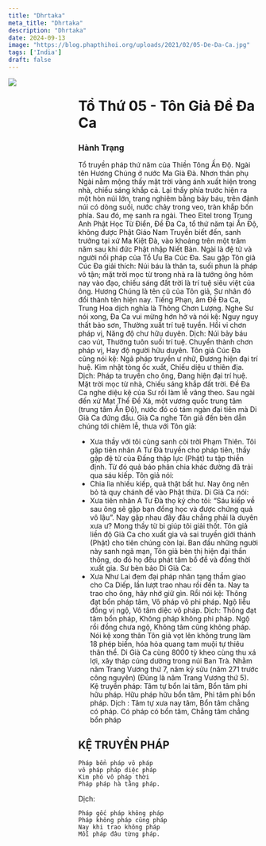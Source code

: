 ```yaml
---
title: "Dhrtaka"
meta_title: "Dhrtaka"
description: "Dhrtaka"
date: 2024-09-13
image: "https://blog.phapthihoi.org/uploads/2021/02/05-De-Da-Ca.jpg"
tags: ['India']
draft: false
---
```


<div style="display: flex; justify-content: space-between;">

  <div style="flex: 1; padding-right: 10px;">
    <img decoding="async" src="https://blog.phapthihoi.org/uploads/2021/02/05-De-Da-Ca.jpg">
  </div>

  <div style="flex: 3; padding-left: 10px;">
    <h1>Tổ Thứ 05 - Tôn Giả Đề Đa Ca</h1>
    <h3>Hành Trạng</h3>

Tổ truyền pháp thứ năm của Thiền Tông Ấn Độ.
Ngài tên Hương Chúng ở nước Ma Già Đà. Nhơn thân phụ Ngài nằm mộng thấy mặt trời vàng ánh xuất hiện trong nhà, chiếu sáng khắp cả. Lại thấy phía trước hiện ra một hòn núi lớn, trang nghiêm bằng bảy báu, trên đảnh núi có dòng suối, nước chảy trong veo, tràn khắp bốn phía. Sau đó, mẹ sanh ra ngài.
Theo Eitel trong Trung Anh Phật Học Từ Điển, Đề Đa Ca, tổ thứ năm tại Ấn Độ, không được Phật Giáo Nam Truyền biết đến, sanh trưởng tại xứ Ma Kiệt Đà, vào khoảng trên một trăm năm sau khi đức Phật nhập Niết Bàn. Ngài là đệ tử và người nối pháp của Tổ Ưu Ba Cúc Đa.
Sau gặp Tôn giả Cúc Đa giải thích: Núi báu là thân ta, suối phun là pháp vô tận; mặt trời mọc từ trong nhà ra là tướng ông hôm nay vào đạo, chiếu sáng đất trời là trí tuệ siêu việt của ông.
Hương Chúng là tên cũ của Tôn giả, Sư nhân đó đổi thành tên hiện nay. Tiếng Phạn, âm Đề Đa Ca, Trung Hoa dịch nghĩa là Thông Chơn Lượng.
Nghe Sư nói xong, Đa Ca vui mừng hớn hở và nói kệ:
Nguy nguy thất bảo sơn,
Thường xuất trí tuệ tuyền.
Hồi vi chơn pháp vị,
Năng độ chư hữu duyên.
Dịch:
Núi bảy báu cao vút,
Thường tuôn suối trí tuệ.
Chuyển thành chơn pháp vị,
Hay độ người hữu duyên.
Tôn giả Cúc Đa cũng nói kệ:
Ngã pháp truyền ư nhữ,
Đương hiện đại trí huệ.
Kim nhật tòng ốc xuất,
Chiếu diệu ư thiên địa.
Dịch:
Pháp ta truyền cho ông,
Đang hiện đại trí huệ.
Mặt trời mọc từ nhà,
Chiếu sáng khắp đất trời.
Đề Đa Ca nghe diệu kệ của Sư rồi làm lễ vâng theo.
Sau ngài đến xứ Mạt Thể Đề Xá, một vương quốc trung tâm (trung tâm Ấn Độ), nước đó có tám ngàn đại tiên mà Di Già Ca đứng đầu. Già Ca nghe Tôn giả đến bèn dẫn chúng tới chiêm lễ, thưa với Tôn giả:
- Xưa thầy với tôi cùng sanh cõi trời Phạm Thiên. Tôi gặp tiên nhân A Tư Đà truyền cho pháp tiên, thầy gặp đệ tử của Đấng thập lực (Phật) tu tập thiền định. Từ đó quả báo phân chia khác đường đã trải qua sáu kiếp.
  Tôn giả nói:
- Chia lìa nhiều kiếp, quả thật bất hư. Nay ông nên bỏ tà quy chánh để vào Phật thừa.
  Di Già Ca nói:
- Xưa tiên nhân A Tư Đà thọ ký cho tôi: “Sáu kiếp về sau ông sẽ gặp bạn đồng học và được chứng quả vô lậu”. Nay gặp nhau đây đâu chẳng phải là duyên xưa ư? Mong thầy từ bi giúp tôi giải thốt.
  Tôn giả liền độ Già Ca cho xuất gia và sai truyền giới thánh (Phật) cho tiên chúng còn lại. Ban đầu những người này sanh ngã mạn, Tôn giả bèn thị hiện đại thần thông, do đó họ đều phát tâm bồ đề và đồng thời xuất gia.
  Sư bèn bảo Di Già Ca:
- Xưa Như Lai đem đại pháp nhãn tạng thầm giao cho Ca Diếp, lần lượt trao nhau rồi đến ta. Nay ta trao cho ông, hãy nhớ giữ gìn. Rồi nói kệ:
  Thông đạt bổn pháp tâm,
  Vô pháp vô phi pháp.
  Ngộ liễu đồng vị ngộ,
  Vô tâm diệc vô pháp.
  Dịch:
  Thông đạt tâm bổn pháp,
  Không pháp không phi pháp.
  Ngộ rồi đồng chưa ngộ,
  Không tâm cũng không pháp.
  Nói kệ xong thân Tôn giả vọt lên không trung làm 18 phép biến, hóa hỏa quang tam muội tự thiêu thân thể.
  Di Già Ca cùng 8000 tỳ kheo cùng thu xá lợi, xây tháp cúng dường trong núi Ban Trà. Nhằm năm Trang Vương thứ 7, năm kỷ sửu (năm 271 trước công nguyên) (Đúng là năm Trang Vương thứ 5).
  Kệ truyền pháp:
  Tâm tự bổn lai tâm,
  Bổn tâm phi hữu pháp.
  Hữu pháp hữu bổn tâm,
  Phi tâm phi bổn pháp.
  Dịch :
  Tâm tự xưa nay tâm,
  Bổn tâm chẳng có pháp.
  Có pháp có bổn tâm,
  Chẳng tâm chẳng bổn pháp
<h2>KỆ TRUYỀN PHÁP</h2>

    Pháp bổn pháp vô pháp
    vô pháp pháp diệc pháp
    Kim phó vô pháp thời
    Pháp pháp hà tằng pháp.

Dịch:

    Pháp gốc pháp không pháp
    Pháp không pháp cũng pháp
    Nay khi trao không pháp
    Mỗi pháp đâu từng pháp.
  </div>

</div>
